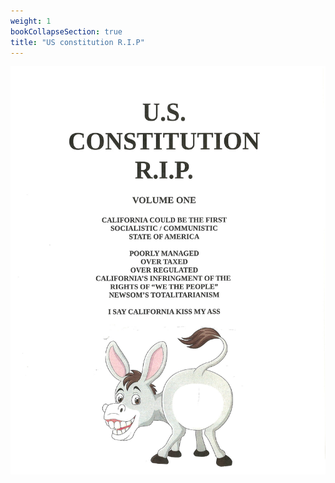 ```yaml
---
weight: 1
bookCollapseSection: true
title: "US constitution R.I.P"
---
```


![us_constitution_rip](jpg/us_constitution_rip.jpg)

